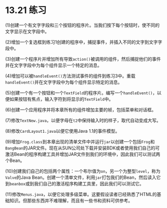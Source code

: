 # 13.21 练习

(1)创建一个有文字字段和三个按钮的程序片。当我们按下每个按钮时，使不同的文字显示在文字段中。

(2)增加一个复选框到练习1创建的程序中，捕捉事件，并插入不同的文字到文字字段中。

(3)创建一个程序片并增加所有导致`action()`被调用的组件，然后捕捉他们的事件并在文字字段中为每个组件显示一个特定的消息。

(4)增加可以被`handleEvent()`方法测试事件的组件到练习3中。重载`handleEvent()`并在文字字段中为每个组件显示特定的消息。

(5)创建一个有一个按钮和一个`TextField`的程序片。编写一个`handleEvent()`，以便如果按钮有焦点，输入字符到将显示的`TextField`中。

(6)创建一个应用程序并将本章所有的组件增加主要的帧，包括菜单和对话框。

(7)修改`TextNew.java`，以便字母在`t2`中保持输入时的样子，取代自动变成大写。

(8)修改`CardLayout1.java`以便它使用Java 1.1的事件模型。

(9)增加`Frog.class`到本章出现的清单文件中并运行`jar`以创建一个包括`Frog`和`BangBean`的JAR文件。现在从SUN公司处下载并安装BDK或者使用我们自己的可激活Bean的程序构建工具并增加JAR文件到我们的环境中，因此我们可以测试两个Bean。

(10)创建我们自己的包括两个属性：一个布尔值为`on`，另一个为整型`level`，称为`Valve`的Java Bean。创建一个清单文件，利用`jar`打包我们的Bean，然后读入它到`beanbox`或到我们自己的激活程序构建工具里，因此我们可以测试它。

(11)修改`Menus.java`，以便它处理多级菜单。这要假设读者已经熟悉了HTML的基础知识。但那些东西并不难理解，而且有一些书和资料可供参考。
